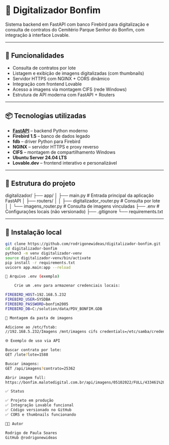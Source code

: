 # 📄 Digitalizador Bonfim

Sistema backend em FastAPI com banco Firebird para digitalização e consulta de contratos do Cemitério Parque Senhor do Bonfim, com integração à interface Lovable.

---

## 🚀 Funcionalidades

- Consulta de contratos por lote
- Listagem e exibição de imagens digitalizadas (com thumbnails)
- Servidor HTTPS com NGINX + CORS dinâmico
- Integração com frontend Lovable
- Acesso a imagens via montagem CIFS (rede Windows)
- Estrutura de API moderna com FastAPI + Routers

---

## 📦 Tecnologias utilizadas

- **[FastAPI](https://fastapi.tiangolo.com/)** – backend Python moderno
- **Firebird 1.5** – banco de dados legado
- **fdb** – driver Python para Firebird
- **NGINX** – servidor HTTPS e proxy reverso
- **CIFS** – montagem de compartilhamento Windows
- **Ubuntu Server 24.04 LTS**
- **Lovable.dev** – frontend interativo e personalizável

---

## 📂 Estrutura do projeto

digitalizador/
├── app/
│ ├── main.py # Entrada principal da aplicação FastAPI
│ ├── routers/
│ │ ├── digitalizador_router.py # Consulta por lote
│ │ └── imagens_router.py # Consulta de imagens vinculadas
├── .env # Configurações locais (não versionado)
├── .gitignore
└── requirements.txt


---

## 🔧 Instalação local

```bash
git clone https://github.com/rodrigonewideas/digitalizador-bonfim.git
cd digitalizador-bonfim
python3 -m venv digitalizador-venv
source digitalizador-venv/bin/activate
pip install -r requirements.txt
uvicorn app.main:app --reload

🔐 Arquivo .env (exemplo)

    Crie um .env para armazenar credenciais locais:

FIREBIRD_HOST=192.168.5.232
FIREBIRD_USER=SYSDBA
FIREBIRD_PASSWORD=bonfim2005
FIREBIRD_DB=C:/solution/data/PDV_BONFIM.GDB

📸 Montagem da pasta de imagens

Adicione ao /etc/fstab:
//192.168.5.232/Imagens /mnt/imagens cifs credentials=/etc/samba/credenciais_imagens,iocharset=utf8,uid=rps,gid=rps,file_mode=0775,dir_mode=0775,noserverino,nofail 0 0

🌐 Exemplo de uso via API

Buscar contrato por lote:
GET /lote?lote=1588

Buscar imagens:
GET /api/imagens?contrato=25362

Abrir imagem full:
https://bonfim.malotedigital.com.br/api/imagens/05102022/FULL/433461%2025362-111419.jpg

✅ Status

✅ Projeto em produção
✅ Integração Lovable funcional
✅ Código versionado no GitHub
✅ CORS e thumbnails funcionando

👨‍💻 Autor

Rodrigo de Paula Soares
GitHub @rodrigonewideas